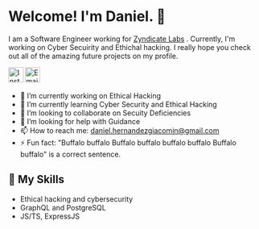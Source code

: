 # Welcome! I'm Daniel. 👋

I am a Software Engineer working for [Zyndicate Labs](https://www.zyndicate.app) . Currently, I'm working on Cyber Secuirity and Ethichal hacking. I really hope you check out all of the amazing future projects on my profile. 

<a href="https://www.instagram.com/giacomin05">
  <img align="left" alt="Instagram" width="30px" src="https://cdn.jsdelivr.net/npm/simple-icons@v3/icons/instagram.svg" />
</a>
<a href="mailto:daniel.hernandezgiacomin@gmail.com">
  <img align="left" alt="Email" width="30px" src="https://www.svgrepo.com/show/94769/black-back-closed-envelope-shape.svg" />
</a>

<br><br />

- 🔭 I’m currently working on Ethical Hacking
- 🌱 I’m currently learning Cyber Security and Ethical Hacking
- 👯 I’m looking to collaborate on Secuity Deficiencies
- 🤔 I’m looking for help with Guidance
- 📫 How to reach me: daniel.hernandezgiacomin@gmail.com
- ⚡ Fun fact: "Buffalo buffalo Buffalo buffalo buffalo buffalo Buffalo buffalo" is a correct sentence.

## 🧪 My Skills

- Ethical hacking and cybersecurity
- GraphQL and PostgreSQL
- JS/TS, ExpressJS

